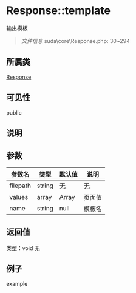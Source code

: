 # Response::template
输出模板
> *文件信息* suda\core\Response.php: 30~294
## 所属类 

[Response](../Response.md)

## 可见性

  public  
## 说明



## 参数

| 参数名 | 类型 | 默认值 | 说明 |
|--------|-----|-------|-------|
| filepath |  string | 无 | 无 |
| values |  array | Array |  页面值 |
| name |  string | null |  模板名 |

## 返回值
类型：void
无

## 例子

example